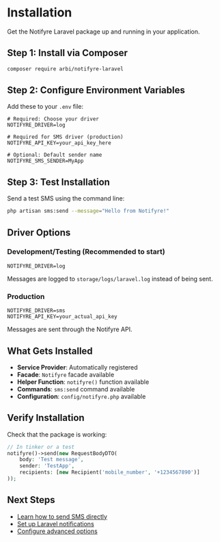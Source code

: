 # Installation

Get the Notifyre Laravel package up and running in your application.

## Step 1: Install via Composer

```bash
composer require arbi/notifyre-laravel
```

## Step 2: Configure Environment Variables

Add these to your `.env` file:

```env
# Required: Choose your driver
NOTIFYRE_DRIVER=log

# Required for SMS driver (production)
NOTIFYRE_API_KEY=your_api_key_here

# Optional: Default sender name
NOTIFYRE_SMS_SENDER=MyApp
```

## Step 3: Test Installation

Send a test SMS using the command line:

```bash
php artisan sms:send --message="Hello from Notifyre!"
```

## Driver Options

### Development/Testing (Recommended to start)

```env
NOTIFYRE_DRIVER=log
```

Messages are logged to `storage/logs/laravel.log` instead of being sent.

### Production

```env
NOTIFYRE_DRIVER=sms
NOTIFYRE_API_KEY=your_actual_api_key
```

Messages are sent through the Notifyre API.

## What Gets Installed

- **Service Provider**: Automatically registered
- **Facade**: `Notifyre` facade available
- **Helper Function**: `notifyre()` function available
- **Commands**: `sms:send` command available
- **Configuration**: `config/notifyre.php` available

## Verify Installation

Check that the package is working:

```php
// In tinker or a test
notifyre()->send(new RequestBodyDTO(
    body: 'Test message',
    sender: 'TestApp',
    recipients: [new Recipient('mobile_number', '+1234567890')]
));
```

## Next Steps

- [Learn how to send SMS directly](./../usage/DIRECT_SMS.md)
- [Set up Laravel notifications](./../usage/NOTIFICATIONS.md)
- [Configure advanced options](./CONFIGURATION.md)
